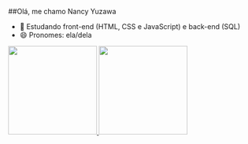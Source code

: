 ##Olá, me chamo Nancy Yuzawa

- 🌱 Estudando front-end (HTML, CSS e JavaScript) e back-end (SQL)
- 😄 Pronomes: ela/dela



<div>
  <a href="https://beacons.ai/nancyuzawa">
    <img height="180em" src="https://github-readme-stats.vercel.app/api?username=nancyuzawa&show_icons=true&theme=dracula&include_all_commits=true&count_private=true">
    <img height="180em" src="https://github-readme-stats.vercel.app/api/top-langs/?username=nancyuzawa&layout=compact&langs_count=16&theme=dracula">
<!-- <picture>
<source
  srcset="https://github-readme-stats.vercel.app/api?username=nancyuzawa&show_icons=true&bg_color=191970"
  media="(prefers-color-scheme: dark)"
/>
<source
  srcset="https://github-readme-stats.vercel.app/api?username=nancyuzawa&show_icons=true"
  media="(prefers-color-scheme: dracula), (prefers-color-scheme: no-preference)"
/>
<img src="https://github-readme-stats.vercel.app/api?username=nancyuzawa&show_icons=true" />
</picture> -->
</div>



<!--
**nancyuzawa/nancyuzawa** is a ✨ _special_ ✨ repository because its `README.md` (this file) appears on your GitHub profile.

Here are some ideas to get you started:

- 🔭 I’m currently working on ...
- 🌱 I’m currently learning ...
- 👯 I’m looking to collaborate on ...
- 🤔 I’m looking for help with ...
- 💬 Ask me about ...
- 📫 How to reach me: ...
- 😄 Pronouns: ...
- ⚡ Fun fact: ...
-->
